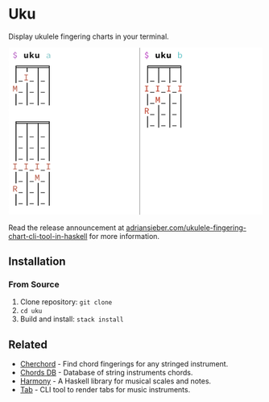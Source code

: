 # Uku

Display ukulele fingering charts in your terminal.

![Screenshot](screenshot.png)

Read the release announcement at
[adriansieber.com/ukulele-fingering-chart-cli-tool-in-haskell](
  https://adriansieber.com/ukulele-fingering-chart-cli-tool-in-haskell)
for more information.


## Installation

### From Source

1. Clone repository: `git clone`
1. `cd uku`
1. Build and install: `stack install`


## Related

- [Cherchord] - Find chord fingerings for any stringed instrument.
- [Chords DB] - Database of string instruments chords.
- [Harmony] - A Haskell library for musical scales and notes.
- [Tab] - CLI tool to render tabs for music instruments.

[Cherchord]: https://github.com/DataKinds/cherchord
[Chords DB]: https://github.com/tombatossals/chords-db
[Harmony]: https://github.com/Kah0ona/harmony-haskell
[Tab]: https://github.com/zserge/tab
